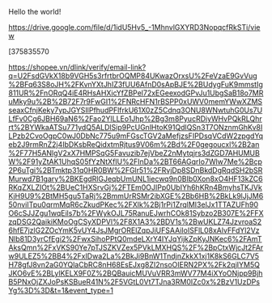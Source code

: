 Hello the world!

https://drive.google.com/file/d/1idU5Hv5_-1MhnvlGXYRD3NopqcfRkSTi/view

[375835570

https://shopee.vn/dlink/verify/email-link?q=U2FsdGVkX18b9VGH5s3rfrtbrOQMP84UKwazOrxsU%2FeVzaE9GvVug%2BFq63S8oJH%2FKvnYXtJhIZ3fUU6AfnD0sApBJE%2BUdygFuK9mmstIg811UR%2FnORqQ4iE4RHsAHXicYfZBPel72xEGeexodGPvJu1UbgSaB18o7MRuMky9u%2B%2B72F7r9FwGI1%2FNRcHFN1rBSPP0xUWV0memYWwXZMSseaxCfnjKeky7ypJGYSIlPfhudPFlfrkU61X0zZ5Cdnq3ONU8WNwtuhG0Us7ULfFv0Cg6JBH69aN6%2Fao2YlLLEo1Jhp%2Bg3m8PyucRDiyWHvPQkRLQhrrt%2BYWkaATSu771ydQ5ALDlSip9PcUGnlHtoK91QdlQSn3T7ONznmGhKv8ILPzb2CvoOgpC0wJ0DbNc775u9mFGscTGV2aMefjzsFIPDsqVCdW2zpgdYqeb2J9rmRnZ2j4IbDKsbReQidxtmRjtus9V06m%2Bd%2F0gegoucxl%2B2an%2F77H5ANlgV2xX7HMPSqG5Favuzib7ejVbeZ2nMytqjrs3dZGD7AHUMUBW%2F91yZtAK1UhqS05fYzNtXfIU%2FInDa%2BT66AGqrIo7Wlw7Me%2Bcp2P6uTgi%2BTmktp31q0HR0BW%2FGlr51%2FRvjDp8SDnBkdDgRqdSH2bSRMurwd7B1gary%2BKEgdRlGJeqbUmUNL1iecwq9n0BIb0Xon8xO4HF13kZC6RKqZXLZIOt%2BUeC1HXSrvGj%2FTEm0OJIPp0UbIYh6hKRn4BmyhsTKJVkKjH9U9%2BtMH5gu5TaRj%2BmmUrRSMr2ibXGE%2Bb6HB%2BkLk9lJjJM650nviITpu0qrmMqR6cZkudPKec%2FXlk%2Bj1rPi1ZrqlMI3elJx1TTAZUFh90O6cSJJZgu1wqEils7b%2FWykOJL75RanuEJwrhCOk81Sybzo2B307E%2FFXzqDSG2QaikiKMoOgCSyXDPVl%2F8X1A3%2BDV1s%2BwUKLZ74JzvroaS26hfE7jzlG2ZOcYmK5vUY4JsJMgrORElZqpJiUFSAAiIoISFlL08xAlvFFdYl2VzNlb81D3yrCfEgi2%2FwxSihoPPtQ0mdeLXrY4IYJqYijkZpKyJNKec6%2FAmTAksQmn%2FxVKS90Ye7pTJSZKVZex5PVkLMXHQS%2F%2BpCtxWjcJt2FArw9ULEZ5%2BB4%2FxIDwa2La%2BkJi9BnW1TndjnZkkX1xj1K8kS6GLC7V5H78gfJ8vn2aG0YQlaCbRC8nH68EsEJxg8ZI2nsoOIERN2PX%2Fk2qjIYM5QJKO6vE%2BLylKELX9F0Z%2BQBauicMUVuVRR3mWV77M4iXYoONjpp9BjhB5PNxOjZXJoPsKSBueR41N%2F5VGtL0Vt7TJna3RM0IZc0x%2BzV1UzDPsYg%3D%3D&t=1&event_type=1
